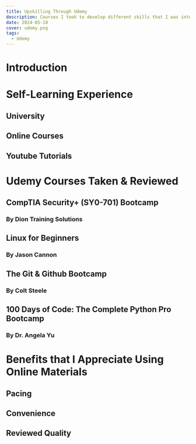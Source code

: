 ```yaml
---
title: Upskilling Through Udemy
description: Courses I took to develop different skills that I was interested in at Udemy
date: 2024-05-10
cover: udemy.png
tags:
  - Udemy
---
```


# Introduction

# Self-Learning Experience

## University

## Online Courses

## Youtube Tutorials

# Udemy Courses Taken & Reviewed

## CompTIA Security+ (SY0-701) Bootcamp

### By Dion Training Solutions

## Linux for Beginners

### By Jason Cannon

## The Git & Github Bootcamp

### By Colt Steele

## 100 Days of Code: The Complete Python Pro Bootcamp

### By Dr. Angela Yu

# Benefits that I Appreciate Using Online Materials

## Pacing

## Convenience

## Reviewed Quality
